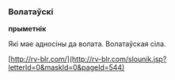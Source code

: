 ### Волатаўскі
**прыметнік**

Які мае адносіны да волата. Волатаўская сіла.

<a rel="author">[http://rv-blr.com/](http://rv-blr.com/slounik.jsp?letterId=0&maskId=0&pageId=544)</a>
